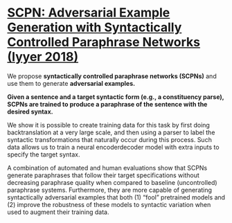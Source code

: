# [SCPN: Adversarial Example Generation with Syntactically Controlled Paraphrase Networks (Iyyer 2018)](https://arxiv.org/pdf/1804.06059.pdf)

We propose **syntactically controlled paraphrase networks (SCPNs)** and use them to generate **adversarial examples.** 

**Given a sentence and a target syntactic form (e.g., a constituency parse), SCPNs are trained to produce a paraphrase of the sentence with the desired syntax.**

We show it is possible to create training data for this task by first doing backtranslation at a very large scale, and then using a parser to label the syntactic transformations that naturally occur during this process. Such data allows us to train a neural encoderdecoder model with extra inputs to specify the target syntax. 

A combination of automated and human evaluations show that SCPNs generate paraphrases that follow their target specifications without decreasing paraphrase quality when compared to baseline (uncontrolled) paraphrase systems. Furthermore, they are more capable of generating syntactically adversarial examples that both (1) “fool” pretrained models and (2) improve the robustness of these models to syntactic variation when used to augment their training data.